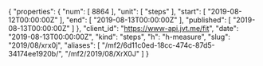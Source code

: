 {
  "properties": {
    "num": [
      8864
    ],
    "unit": [
      "steps"
    ],
    "start": [
      "2019-08-12T00:00:00Z"
    ],
    "end": [
      "2019-08-13T00:00:00Z"
    ],
    "published": [
      "2019-08-13T00:00:00Z"
    ]
  },
  "client_id": "https://www-api.jvt.me/fit",
  "date": "2019-08-13T00:00:00Z",
  "kind": "steps",
  "h": "h-measure",
  "slug": "2019/08/xrx0j",
  "aliases": [
    "/mf2/6d11c0ed-18cc-474c-87d5-34174ee1920b/",
    "/mf2/2019/08/XrX0J"
  ]
}
